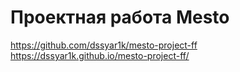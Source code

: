 # Проектная работа Mesto

https://github.com/dssyar1k/mesto-project-ff
https://dssyar1k.github.io/mesto-project-ff/
